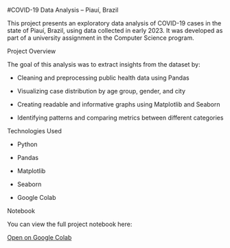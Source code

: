 #COVID-19 Data Analysis – Piauí, Brazil

This project presents an exploratory data analysis of COVID-19 cases in the state of Piauí, Brazil, using data collected in early 2023. It was developed as part of a university assignment in the Computer Science program.



Project Overview

The goal of this analysis was to extract insights from the dataset by:

- Cleaning and preprocessing public health data using Pandas

- Visualizing case distribution by age group, gender, and city

- Creating readable and informative graphs using Matplotlib and Seaborn

- Identifying patterns and comparing metrics between different categories



Technologies Used

- Python

- Pandas

- Matplotlib

- Seaborn

- Google Colab



Notebook

You can view the full project notebook here:

[Open on Google Colab](https://colab.research.google.com/drive/1CV095Aim-kGCaxL1h9QCIICY8qXH763O?usp=sharing)
